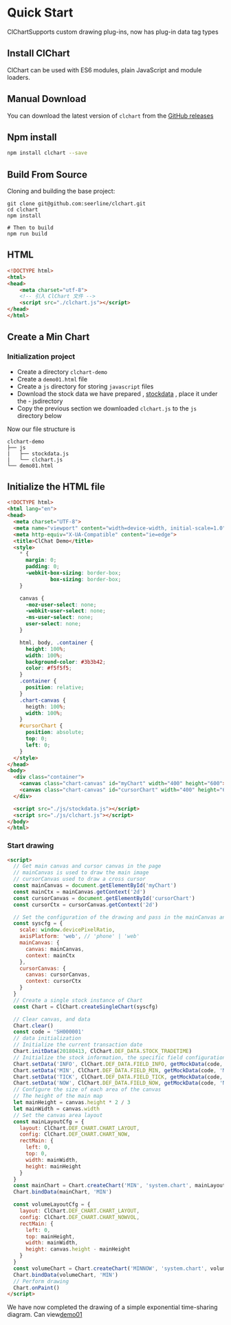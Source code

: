 
# Quick Start

ClChartSupports custom drawing plug-ins, now has plug-in data tag types

## Install ClChart

ClChart can be used with ES6 modules, plain JavaScript and module loaders.

## Manual Download

You can download the latest version of `clchart` from the [GitHub releases](https://github.com/seerline/clchart/releases/latest)

## Npm install

```bash
npm install clchart --save
```

## Build From Source

Cloning and building the base project:

```shell
git clone git@github.com:seerline/clchart.git
cd clchart
npm install

# Then to build
npm run build
```

## HTML

```html
<!DOCTYPE html>
<html>
<head>
    <meta charset="utf-8">
    <!-- 引入 ClChart 文件 -->
    <script src="./clchart.js"></script>
</head>
</html>
```

## Create a Min Chart

### Initialization project

- Create a directory `clchart-demo`
- Create a `demo01.html` file
- Create a `js` directory for storing `javascript` files
- Download the stock data we have prepared , [stockdata](https://seerline.github.io/clchart/stockdata.js) , place it under the - jsdirectory
- Copy the previous section we downloaded `clchart.js` to the `js` directory below

Now our file structure is

```
clchart-demo
├── js
|   ├── stockdata.js
|   └── clchart.js
└── demo01.html
```

## Initialize the HTML file

```html
<!DOCTYPE html>
<html lang="en">
<head>
  <meta charset="UTF-8">
  <meta name="viewport" content="width=device-width, initial-scale=1.0">
  <meta http-equiv="X-UA-Compatible" content="ie=edge">
  <title>ClChat Demo</title>
  <style>
    * {
      margin: 0;
      padding: 0;
      -webkit-box-sizing: border-box;
              box-sizing: border-box;
    }

    canvas {
      -moz-user-select: none;
      -webkit-user-select: none;
      -ms-user-select: none;
      user-select: none;
    }

    html, body, .container {
      height: 100%;
      width: 100%;
      background-color: #3b3b42;
      color: #f5f5f5;
    }
    .container {
      position: relative;
    }
    .chart-canvas {
      heigth: 100%;
      width: 100%;
    }
    #cursorChart {
      position: absolute;
      top: 0;
      left: 0;
    }
  </style>
</head>
<body>
  <div class="container">
    <canvas class="chart-canvas" id="myChart" width="400" height="600"></canvas>
    <canvas class="chart-canvas" id="cursorChart" width="400" height="600"></canvas>
  </div>

  <script src="./js/stockdata.js"></script>
  <script src="./js/clchart.js"></script>
</body>
</html>
```

### Start drawing


```html
<script>
  // Get main canvas and cursor canvas in the page
  // mainCanvas is used to draw the main image
  // cursorCanvas used to draw a cross cursor
  const mainCanvas = document.getElementById('myChart')
  const mainCtx = mainCanvas.getContext('2d')
  const cursorCanvas = document.getElementById('cursorChart')
  const cursorCtx = cursorCanvas.getContext('2d')

  // Set the configuration of the drawing and pass in the mainCanvas and cursorCanvas for initialization
  const syscfg = {
    scale: window.devicePixelRatio,
    axisPlatform: 'web', // 'phone' | 'web'
    mainCanvas: {
      canvas: mainCanvas,
      context: mainCtx
    },
    cursorCanvas: {
      canvas: cursorCanvas,
      context: cursorCtx
    }
  }
  // Create a single stock instance of Chart
  const Chart = ClChart.createSingleChart(syscfg)

  // Clear canvas, and data
  Chart.clear()
  const code = 'SH000001'
  // data initialization
  // Initialize the current transaction date
  Chart.initData(20180413, ClChart.DEF_DATA.STOCK_TRADETIME)
  // Initialize the stock information, the specific field configuration can view the data layer, the definition of various data structures
  Chart.setData('INFO', ClChart.DEF_DATA.FIELD_INFO, getMockData(code, 'INFO'))
  Chart.setData('MIN', ClChart.DEF_DATA.FIELD_MIN, getMockData(code, 'MIN'))
  Chart.setData('TICK', ClChart.DEF_DATA.FIELD_TICK, getMockData(code, 'TICK'))
  Chart.setData('NOW', ClChart.DEF_DATA.FIELD_NOW, getMockData(code, 'NOW'))
  // Configure the size of each area of the canvas
  // The height of the main map
  let mainHeight = canvas.height * 2 / 3
  let mainWidth = canvas.width
  // Set the canvas area layout
  const mainLayoutCfg = {
    layout: ClChart.DEF_CHART.CHART_LAYOUT,
    config: ClChart.DEF_CHART.CHART_NOW,
    rectMain: {
      left: 0,
      top: 0,
      width: mainWidth,
      height: mainHeight
    }
  }
  const mainChart = Chart.createChart('MIN', 'system.chart', mainLayoutCfg, function (result) {})
  Chart.bindData(mainChart, 'MIN')

  const volumeLayoutCfg = {
    layout: ClChart.DEF_CHART.CHART_LAYOUT,
    config: ClChart.DEF_CHART.CHART_NOWVOL,
    rectMain: {
      left: 0,
      top: mainHeight,
      width: mainWidth,
      height: canvas.height - mainHeight
    }
  }
  const volumeChart = Chart.createChart('MINNOW', 'system.chart', volumeLayoutCfg, function (result) {})
  Chart.bindData(volumeChart, 'MIN')
  // Perform drawing
  Chart.onPaint()
</script>
```

We have now completed the drawing of a simple exponential time-sharing diagram. Can view[demo01](https://seerline.github.io/clchart/samples/guide/demo01.html)